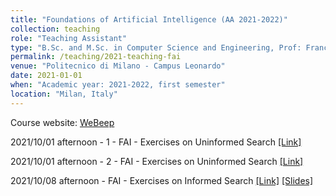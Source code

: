 ```yaml
---
title: "Foundations of Artificial Intelligence (AA 2021-2022)"
collection: teaching
role: "Teaching Assistant"
type: "B.Sc. and M.Sc. in Computer Science and Engineering, Prof: Francesco Amigoni and Pier Luca Lanzi"
permalink: /teaching/2021-teaching-fai
venue: "Politecnico di Milano - Campus Leonardo"
date: 2021-01-01
when: "Academic year: 2021-2022, first semester"
location: "Milan, Italy"
---
```


Course website: [WeBeep](https://webeep.polimi.it/course/view.php?id=175) 

2021/10/01 afternoon - 1 - FAI - Exercises on Uninformed Search
[[Link]](https://politecnicomilano.webex.com/politecnicomilano/ldr.php?RCID=e00e24b716bc2cf40c2a39d10261fdba)

2021/10/01 afternoon - 2 - FAI - Exercises on Uninformed Search
[[Link]](https://politecnicomilano.webex.com/politecnicomilano/ldr.php?RCID=a61a6bba01e42284b6c323c3b48fd8dc)

2021/10/08 afternoon - FAI - Exercises on Informed Search
[[Link]](https://politecnicomilano.webex.com/politecnicomilano/ldr.php?RCID=be94a3fb78876265beb581892c05d10f)
[[Slides]](https://albertometelli.github.io/files/2021-fai/FAI-10-08-2021.pdf)


